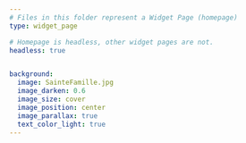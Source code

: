 ```yaml
---
# Files in this folder represent a Widget Page (homepage)
type: widget_page

# Homepage is headless, other widget pages are not.
headless: true


background:
  image: SainteFamille.jpg
  image_darken: 0.6
  image_size: cover
  image_position: center
  image_parallax: true
  text_color_light: true
---
```

